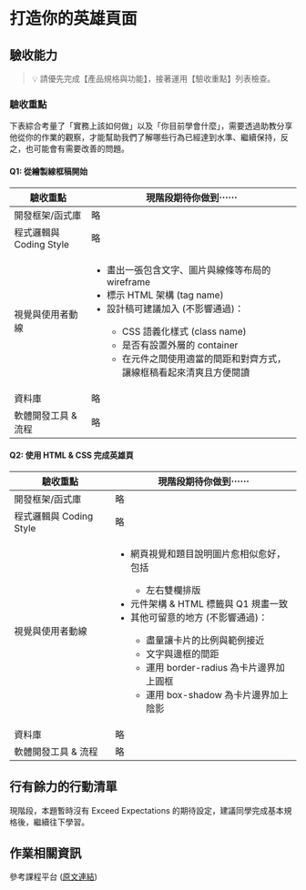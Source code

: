 # 打造你的英雄頁面

## 驗收能力

> 💡  請優先完成【產品規格與功能】，接著運用【驗收重點】列表檢查。


### 驗收重點

下表綜合考量了「實務上該如何做」以及「你目前學會什麼」，需要透過助教分享他從你的作業的觀察，才能幫助我們了解哪些行為已經達到水準、繼續保持，反之，也可能會有需要改善的問題。

#### Q1: 從繪製線框稿開始

<table>
  <thead>
    <tr>
      <th>驗收重點</td>
      <th>現階段期待你做到⋯⋯</td>
    </tr>
  </thead>
  <tbody>
    <tr>
      <td>開發框架/函式庫</td>
      <td>略</td>
    </tr>
    <tr>
      <td>程式邏輯與 Coding Style</td>
      <td>略</td>
    </tr>
      <tr>
      <td>視覺與使用者動線</td>
      <td>
        <ul>
          <li>畫出一張包含文字、圖片與線條等布局的 wireframe</li>
          <li>標示 HTML 架構 (tag name)</li>
          <li>設計稿可建議加入 (不影響通過)：</li>
          <ul>
            <li>CSS 語義化樣式 (class name)</li>
            <li>是否有設置外層的 container</li>
            <li>在元件之間使用適當的間距和對齊方式，讓線框稿看起來清爽且方便閱讀</li>
          </ul>
        </ul>
      </td>
    </tr>
    <tr>
      <td>資料庫</td>
      <td>略</td>
    </tr>
      <tr>
      <td>軟體開發工具 & 流程</td>
      <td>略</td>
    </tr>
  </tbody>
</table>

#### Q2: 使用 HTML & CSS 完成英雄頁

<table>
  <thead>
    <tr>
      <th>驗收重點</td>
      <th>現階段期待你做到⋯⋯</td>
    </tr>
  </thead>
  <tbody>
    <tr>
      <td>開發框架/函式庫</td>
      <td>略</td>
    </tr>
    <tr>
      <td>程式邏輯與 Coding Style</td>
      <td>略</td>
    </tr>
      <tr>
      <td>視覺與使用者動線</td>
      <td>
        <ul>
          <li>網頁視覺和題目說明圖片愈相似愈好，包括</li>
          <ul>
            <li>左右雙欄排版</li>
          </ul>
          <li>元件架構 & HTML 標籤與 Q1 規畫一致</li>
          <li>其他可留意的地方 (不影響通過)：</li>
          <ul>
            <li>盡量讓卡片的比例與範例接近</li>
            <li>文字與邊框的間距</li>
            <li>運用 border-radius 為卡片邊界加上圓框</li>
            <li>運用 box-shadow 為卡片邊界加上陰影</li>
          </ul>
        </ul>
      </td>
    </tr>
    <tr>
      <td>資料庫</td>
      <td>略</td>
    </tr>
      <tr>
      <td>軟體開發工具 & 流程</td>
      <td>略</td>
    </tr>
  </tbody>
</table>

## 行有餘力的行動清單

現階段，本題暫時沒有 Exceed Expectations 的期待設定，建議同學完成基本規格後，繼續往下學習。

## 作業相關資訊

參考課程平台 (<a href="https://lighthouse.alphacamp.co/courses/39/assignments/929">原文連結</a>)

